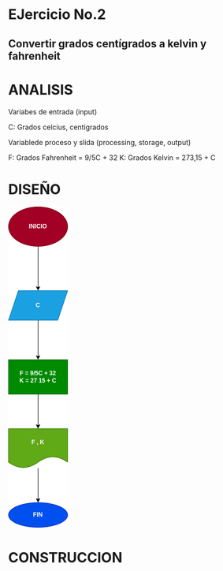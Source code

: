 # EJercicio No.2

## Convertir grados centígrados a kelvin y fahrenheit 

# ANALISIS

Variabes de entrada (input)

C: Grados celcius, centigrados

Variablede proceso y slida (processing, storage, output)

F: Grados Fahrenheit = 9/5C + 32
K: Grados Kelvin = 273,15 + C
# DISEÑO

![Diagrama de flujo](diagrama.png "Diagrama de flujo")

# CONSTRUCCION
